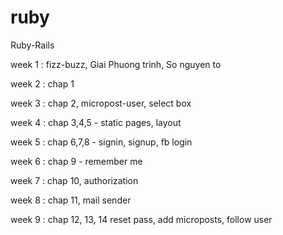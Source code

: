 # ruby
Ruby-Rails

week 1 : fizz-buzz, Giai Phuong trinh, So nguyen to 

week 2 : chap 1

week 3 : chap 2, micropost-user, select box

week 4 : chap 3,4,5 - static pages, layout

week 5 : chap 6,7,8 - signin, signup, fb login

week 6 : chap 9 - remember me

week 7 : chap 10, authorization

week 8 : chap 11, mail sender

week 9 : chap 12, 13, 14 
         reset pass, add microposts, follow user    
